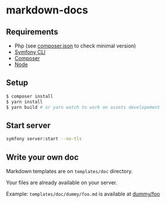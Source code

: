 # markdown-docs

## Requirements
* Php (see [composer.json](composer.json) to check minimal version)
* [Symfony CLI](https://symfony.com/download)
* [Composer](https://getcomposer.org/download/)
* [Node](https://github.com/nvm-sh/nvm)

## Setup
```bash
$ composer install
$ yarn install 
$ yarn build # or yarn watch to work on assets developement
```

## Start server
```bash
symfony server:start --no-tls
```

## Write your own doc 
Markdown templates are on `templates/doc` directory.

Your files are already available on your server.

Example:
`templates/doc/dummy/foo.md` is available at [dummy/foo](http://localhost:8000/dummy/foo)
